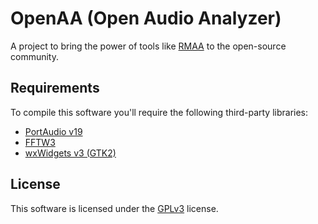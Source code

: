 # OpenAA (Open Audio Analyzer)

A project to bring the power of tools like [RMAA](http://audio.rightmark.org/products/rmaa.shtml) to the open-source community.

## Requirements

To compile this software you'll require the following third-party libraries:

  - [PortAudio v19](http://portaudio.com/)
  - [FFTW3](http://www.fftw.org/)
  - [wxWidgets v3 (GTK2)](https://www.wxwidgets.org/)

## License

This software is licensed under the [GPLv3](/LICENSE) license.
